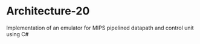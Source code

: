 # Architecture-20
Implementation of an emulator for MIPS pipelined datapath and control unit using C#
